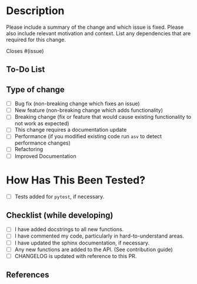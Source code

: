 # Description

Please include a summary of the change and which issue is fixed. Please also include relevant motivation and context. List any dependencies that are required for this change.

Closes #(issue)

## To-Do List

<!-- Feel free to add a checklist of steps to be performed while you are working through creating this PR. -->

## Type of change

<!-- Please delete options that are not relevant.-->

-   [ ]  Bug fix (non-breaking change which fixes an issue)
-   [ ]  New feature (non-breaking change which adds functionality)
-   [ ]  Breaking change (fix or feature that would cause existing functionality to not work as expected)
-   [ ]  This change requires a documentation update
-   [ ]  Performance (if you modified existing code run `asv` to detect performance changes)
-   [ ]  Refactoring
-   [ ]  Improved Documentation

# How Has This Been Tested?

<!-- Please describe the tests that you ran to verify your changes. This could point to a cell in the updated notebooks. Or a snippet of code with accompanying figures here. -->

-   [ ]  Tests added for `pytest`, if necessary.

## Checklist (while developing)

-   [ ]  I have added docstrings to all new functions.
-   [ ]  I have commented my code, particularly in hard-to-understand areas.
-   [ ]  I have updated the sphinx documentation, if necessary.
-   [ ]  Any new functions are added to the API. (See contribution guide)
-   [ ]  CHANGELOG is updated with reference to this PR.

## References

<!-- Please add any references to manuscripts, textbooks, etc. if applicable -->
